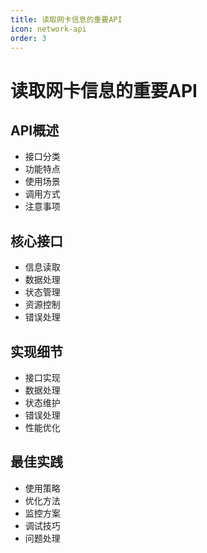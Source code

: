 ```yaml
---
title: 读取网卡信息的重要API
icon: network-api
order: 3
---
```


# 读取网卡信息的重要API

## API概述
- 接口分类
- 功能特点
- 使用场景
- 调用方式
- 注意事项

## 核心接口
- 信息读取
- 数据处理
- 状态管理
- 资源控制
- 错误处理

## 实现细节
- 接口实现
- 数据处理
- 状态维护
- 错误处理
- 性能优化

## 最佳实践
- 使用策略
- 优化方法
- 监控方案
- 调试技巧
- 问题处理
